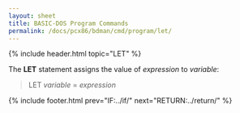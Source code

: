 ```yaml
---
layout: sheet
title: BASIC-DOS Program Commands
permalink: /docs/pcx86/bdman/cmd/program/let/
---
```


{% include header.html topic="LET" %}

The **LET** statement assigns the value of *expression* to *variable*:

> LET *variable* = *expression*

{% include footer.html prev="IF:../if/" next="RETURN:../return/" %}
